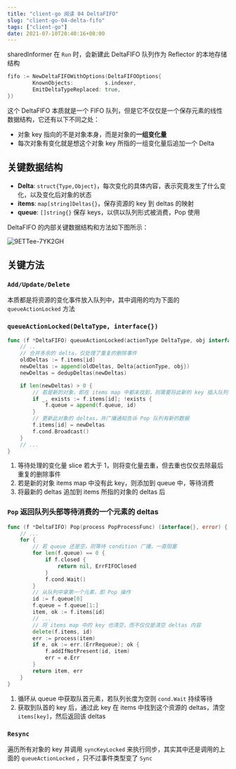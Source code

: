 ```yaml
---
title: "client-go 阅读 04 DeltaFIFO"
slug: "client-go-04-delta-fifo"
tags: ["client-go"]
date: 2021-07-10T20:40:16+08:00
---
```


sharedInformer 在 `Run` 时，会新建此 DeltaFIFO 队列作为 Reflector 的本地存储结构

```go
fifo := NewDeltaFIFOWithOptions(DeltaFIFOOptions{
	    KnownObjects:          s.indexer,
		EmitDeltaTypeReplaced: true,
})
```

这个 DeltaFIFO 本质就是一个 FIFO 队列，但是它不仅仅是一个保存元素的线性数据结构，它还有以下不同之处：

-   对象 key 指向的不是对象本身，而是对象的**一组变化量**
-   每次对象有变化就是想这个对象 key 所指的一组变化量后追加一个 Delta

## 关键数据结构

-   **Delta**: `struct{Type,Object}`，每次变化的具体内容，表示究竟发生了什么变化，以及变化后对象的状态
-   **items**: `map[string]Deltas{}`，保存资源的 key 到 deltas 的映射
-   **queue**: `[]string{}` 保存 keys，以供以队列形式被消费，Pop 使用

DeltaFIFO 的内部关键数据结构和方法如下图所示：

![9ETTee-7YK2GH](https://img.ruofeng.me/file/ruofengimg/2021-07/9ETTee-7YK2GH.png)

## 关键方法

### `Add/Update/Delete`

本质都是将资源的变化事件放入队列中，其中调用的均为下面的 `queueActionLocked` 方法

### `queueActionLocked(DeltaType, interface{})`

```go
func (f *DeltaFIFO) queueActionLocked(actionType DeltaType, obj interface{}) error {
    // ..
    // 合并多余的 delta，仅处理了重复的删除事件
	oldDeltas := f.items[id]
	newDeltas := append(oldDeltas, Delta{actionType, obj})
	newDeltas = dedupDeltas(newDeltas)

	if len(newDeltas) > 0 {
		// 若是新的对象，即在 items map 中都未找到，则需要将此新的 key 插入队列
		if _, exists := f.items[id]; !exists {
			f.queue = append(f.queue, id)
		}
		// 更新此对象的 deltas，并广播通知告诉 Pop 队列有新的数据
		f.items[id] = newDeltas
		f.cond.Broadcast()
	}
    // ...
}
```

1. 等待处理的变化量 slice 若大于 1，则将变化量去重，但去重也仅仅去除最后重复的删除事件
2. 若是新的对象 items map 中没有此 key，则添加到 queue 中，等待消费
3. 将最新的 deltas 追加到 items 所指的对象的 deltas 后

### `Pop` 返回队列头部等待消费的一个元素的 deltas

```go
func (f *DeltaFIFO) Pop(process PopProcessFunc) (interface{}, error) {
	// ...
	for {
        // 若 queue 还是空，则等待 condition 广播，一直阻塞
		for len(f.queue) == 0 {
			if f.closed {
				return nil, ErrFIFOClosed
			}
			f.cond.Wait()
		}
		// 从队列中拿第一个元素，即 Pop 操作
		id := f.queue[0]
		f.queue = f.queue[1:]
        item, ok := f.items[id]
        // ...
		// 将 items map 中的 key 也清空，而不仅仅是清空 deltas 内容
		delete(f.items, id)
		err := process(item)
		if e, ok := err.(ErrRequeue); ok {
			f.addIfNotPresent(id, item)
			err = e.Err
		}
		return item, err
	}
}
```

1. 循环从 queue 中获取队首元素，若队列长度为空则 `cond.Wait` 持续等待
2. 获取到队首的 key 后，通过此 key 在 items 中找到这个资源的 deltas，清空 `items[key]`，然后返回该 deltas

### `Resync`

遍历所有对象的 key 并调用 `syncKeyLocked` 来执行同步，其实其中还是调用的上面的 `queueActionLocked` ，只不过事件类型变了 `Sync`

